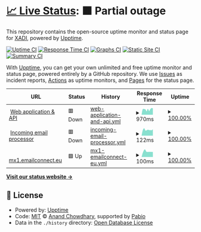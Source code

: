 # [📈 Live Status](https://status.emailconnect.eu): <!--live status--> **🟧 Partial outage**

This repository contains the open-source uptime monitor and status page for [XADI](https://xadi.nl), powered by [Upptime](https://github.com/upptime/upptime).

[![Uptime CI](https://github.com/xadi-hq/emailconnect-status/workflows/Uptime%20CI/badge.svg)](https://github.com/xadi-hq/emailconnect-status/actions?query=workflow%3A%22Uptime+CI%22)
[![Response Time CI](https://github.com/xadi-hq/emailconnect-status/workflows/Response%20Time%20CI/badge.svg)](https://github.com/xadi-hq/emailconnect-status/actions?query=workflow%3A%22Response+Time+CI%22)
[![Graphs CI](https://github.com/xadi-hq/emailconnect-status/workflows/Graphs%20CI/badge.svg)](https://github.com/xadi-hq/emailconnect-status/actions?query=workflow%3A%22Graphs+CI%22)
[![Static Site CI](https://github.com/xadi-hq/emailconnect-status/workflows/Static%20Site%20CI/badge.svg)](https://github.com/xadi-hq/emailconnect-status/actions?query=workflow%3A%22Static+Site+CI%22)
[![Summary CI](https://github.com/xadi-hq/emailconnect-status/workflows/Summary%20CI/badge.svg)](https://github.com/xadi-hq/emailconnect-status/actions?query=workflow%3A%22Summary+CI%22)

With [Upptime](https://upptime.js.org), you can get your own unlimited and free uptime monitor and status page, powered entirely by a GitHub repository. We use [Issues](https://github.com/xadi-hq/emailconnect-status/issues) as incident reports, [Actions](https://github.com/xadi-hq/emailconnect-status/actions) as uptime monitors, and [Pages](https://status.emailconnect.eu) for the status page.

<!--start: status pages-->
<!-- This summary is generated by Upptime (https://github.com/upptime/upptime) -->
<!-- Do not edit this manually, your changes will be overwritten -->
<!-- prettier-ignore -->
| URL | Status | History | Response Time | Uptime |
| --- | ------ | ------- | ------------- | ------ |
| <img alt="" src="https://icons.duckduckgo.com/ip3/app.emailconnect.eu.ico" height="13"> [Web application & API](https://app.emailconnect.eu/health) | 🟥 Down | [web-application-and-api.yml](https://github.com/xadi-hq/emailconnect-status/commits/HEAD/history/web-application-and-api.yml) | <details><summary><img alt="Response time graph" src="./graphs/web-application-and-api/response-time-week.png" height="20"> 970ms</summary><br><a href="https://status.emailconnect.eu/history/web-application-and-api"><img alt="Response time 909" src="https://img.shields.io/endpoint?url=https%3A%2F%2Fraw.githubusercontent.com%2Fxadi-hq%2Femailconnect-status%2FHEAD%2Fapi%2Fweb-application-and-api%2Fresponse-time.json"></a><br><a href="https://status.emailconnect.eu/history/web-application-and-api"><img alt="24-hour response time 996" src="https://img.shields.io/endpoint?url=https%3A%2F%2Fraw.githubusercontent.com%2Fxadi-hq%2Femailconnect-status%2FHEAD%2Fapi%2Fweb-application-and-api%2Fresponse-time-day.json"></a><br><a href="https://status.emailconnect.eu/history/web-application-and-api"><img alt="7-day response time 970" src="https://img.shields.io/endpoint?url=https%3A%2F%2Fraw.githubusercontent.com%2Fxadi-hq%2Femailconnect-status%2FHEAD%2Fapi%2Fweb-application-and-api%2Fresponse-time-week.json"></a><br><a href="https://status.emailconnect.eu/history/web-application-and-api"><img alt="30-day response time 1047" src="https://img.shields.io/endpoint?url=https%3A%2F%2Fraw.githubusercontent.com%2Fxadi-hq%2Femailconnect-status%2FHEAD%2Fapi%2Fweb-application-and-api%2Fresponse-time-month.json"></a><br><a href="https://status.emailconnect.eu/history/web-application-and-api"><img alt="1-year response time 909" src="https://img.shields.io/endpoint?url=https%3A%2F%2Fraw.githubusercontent.com%2Fxadi-hq%2Femailconnect-status%2FHEAD%2Fapi%2Fweb-application-and-api%2Fresponse-time-year.json"></a></details> | <details><summary><a href="https://status.emailconnect.eu/history/web-application-and-api">100.00%</a></summary><a href="https://status.emailconnect.eu/history/web-application-and-api"><img alt="All-time uptime 99.22%" src="https://img.shields.io/endpoint?url=https%3A%2F%2Fraw.githubusercontent.com%2Fxadi-hq%2Femailconnect-status%2FHEAD%2Fapi%2Fweb-application-and-api%2Fuptime.json"></a><br><a href="https://status.emailconnect.eu/history/web-application-and-api"><img alt="24-hour uptime 99.99%" src="https://img.shields.io/endpoint?url=https%3A%2F%2Fraw.githubusercontent.com%2Fxadi-hq%2Femailconnect-status%2FHEAD%2Fapi%2Fweb-application-and-api%2Fuptime-day.json"></a><br><a href="https://status.emailconnect.eu/history/web-application-and-api"><img alt="7-day uptime 100.00%" src="https://img.shields.io/endpoint?url=https%3A%2F%2Fraw.githubusercontent.com%2Fxadi-hq%2Femailconnect-status%2FHEAD%2Fapi%2Fweb-application-and-api%2Fuptime-week.json"></a><br><a href="https://status.emailconnect.eu/history/web-application-and-api"><img alt="30-day uptime 99.09%" src="https://img.shields.io/endpoint?url=https%3A%2F%2Fraw.githubusercontent.com%2Fxadi-hq%2Femailconnect-status%2FHEAD%2Fapi%2Fweb-application-and-api%2Fuptime-month.json"></a><br><a href="https://status.emailconnect.eu/history/web-application-and-api"><img alt="1-year uptime 99.22%" src="https://img.shields.io/endpoint?url=https%3A%2F%2Fraw.githubusercontent.com%2Fxadi-hq%2Femailconnect-status%2FHEAD%2Fapi%2Fweb-application-and-api%2Fuptime-year.json"></a></details>
| <img alt="" src="https://icons.duckduckgo.com/ip3/app.emailconnect.eu.ico" height="13"> [Incoming email processor](https://app.emailconnect.eu/health/mail) | 🟥 Down | [incoming-email-processor.yml](https://github.com/xadi-hq/emailconnect-status/commits/HEAD/history/incoming-email-processor.yml) | <details><summary><img alt="Response time graph" src="./graphs/incoming-email-processor/response-time-week.png" height="20"> 122ms</summary><br><a href="https://status.emailconnect.eu/history/incoming-email-processor"><img alt="Response time 402" src="https://img.shields.io/endpoint?url=https%3A%2F%2Fraw.githubusercontent.com%2Fxadi-hq%2Femailconnect-status%2FHEAD%2Fapi%2Fincoming-email-processor%2Fresponse-time.json"></a><br><a href="https://status.emailconnect.eu/history/incoming-email-processor"><img alt="24-hour response time 124" src="https://img.shields.io/endpoint?url=https%3A%2F%2Fraw.githubusercontent.com%2Fxadi-hq%2Femailconnect-status%2FHEAD%2Fapi%2Fincoming-email-processor%2Fresponse-time-day.json"></a><br><a href="https://status.emailconnect.eu/history/incoming-email-processor"><img alt="7-day response time 122" src="https://img.shields.io/endpoint?url=https%3A%2F%2Fraw.githubusercontent.com%2Fxadi-hq%2Femailconnect-status%2FHEAD%2Fapi%2Fincoming-email-processor%2Fresponse-time-week.json"></a><br><a href="https://status.emailconnect.eu/history/incoming-email-processor"><img alt="30-day response time 131" src="https://img.shields.io/endpoint?url=https%3A%2F%2Fraw.githubusercontent.com%2Fxadi-hq%2Femailconnect-status%2FHEAD%2Fapi%2Fincoming-email-processor%2Fresponse-time-month.json"></a><br><a href="https://status.emailconnect.eu/history/incoming-email-processor"><img alt="1-year response time 402" src="https://img.shields.io/endpoint?url=https%3A%2F%2Fraw.githubusercontent.com%2Fxadi-hq%2Femailconnect-status%2FHEAD%2Fapi%2Fincoming-email-processor%2Fresponse-time-year.json"></a></details> | <details><summary><a href="https://status.emailconnect.eu/history/incoming-email-processor">100.00%</a></summary><a href="https://status.emailconnect.eu/history/incoming-email-processor"><img alt="All-time uptime 99.02%" src="https://img.shields.io/endpoint?url=https%3A%2F%2Fraw.githubusercontent.com%2Fxadi-hq%2Femailconnect-status%2FHEAD%2Fapi%2Fincoming-email-processor%2Fuptime.json"></a><br><a href="https://status.emailconnect.eu/history/incoming-email-processor"><img alt="24-hour uptime 99.99%" src="https://img.shields.io/endpoint?url=https%3A%2F%2Fraw.githubusercontent.com%2Fxadi-hq%2Femailconnect-status%2FHEAD%2Fapi%2Fincoming-email-processor%2Fuptime-day.json"></a><br><a href="https://status.emailconnect.eu/history/incoming-email-processor"><img alt="7-day uptime 100.00%" src="https://img.shields.io/endpoint?url=https%3A%2F%2Fraw.githubusercontent.com%2Fxadi-hq%2Femailconnect-status%2FHEAD%2Fapi%2Fincoming-email-processor%2Fuptime-week.json"></a><br><a href="https://status.emailconnect.eu/history/incoming-email-processor"><img alt="30-day uptime 99.09%" src="https://img.shields.io/endpoint?url=https%3A%2F%2Fraw.githubusercontent.com%2Fxadi-hq%2Femailconnect-status%2FHEAD%2Fapi%2Fincoming-email-processor%2Fuptime-month.json"></a><br><a href="https://status.emailconnect.eu/history/incoming-email-processor"><img alt="1-year uptime 99.02%" src="https://img.shields.io/endpoint?url=https%3A%2F%2Fraw.githubusercontent.com%2Fxadi-hq%2Femailconnect-status%2FHEAD%2Fapi%2Fincoming-email-processor%2Fuptime-year.json"></a></details>
| <img alt="" src="https://icons.duckduckgo.com/ip3/null.ico" height="13"> [mx1.emailconnect.eu](mx1.emailconnect.eu) | 🟩 Up | [mx1-emailconnect-eu.yml](https://github.com/xadi-hq/emailconnect-status/commits/HEAD/history/mx1-emailconnect-eu.yml) | <details><summary><img alt="Response time graph" src="./graphs/mx1-emailconnect-eu/response-time-week.png" height="20"> 100ms</summary><br><a href="https://status.emailconnect.eu/history/mx1-emailconnect-eu"><img alt="Response time 121" src="https://img.shields.io/endpoint?url=https%3A%2F%2Fraw.githubusercontent.com%2Fxadi-hq%2Femailconnect-status%2FHEAD%2Fapi%2Fmx1-emailconnect-eu%2Fresponse-time.json"></a><br><a href="https://status.emailconnect.eu/history/mx1-emailconnect-eu"><img alt="24-hour response time 92" src="https://img.shields.io/endpoint?url=https%3A%2F%2Fraw.githubusercontent.com%2Fxadi-hq%2Femailconnect-status%2FHEAD%2Fapi%2Fmx1-emailconnect-eu%2Fresponse-time-day.json"></a><br><a href="https://status.emailconnect.eu/history/mx1-emailconnect-eu"><img alt="7-day response time 100" src="https://img.shields.io/endpoint?url=https%3A%2F%2Fraw.githubusercontent.com%2Fxadi-hq%2Femailconnect-status%2FHEAD%2Fapi%2Fmx1-emailconnect-eu%2Fresponse-time-week.json"></a><br><a href="https://status.emailconnect.eu/history/mx1-emailconnect-eu"><img alt="30-day response time 119" src="https://img.shields.io/endpoint?url=https%3A%2F%2Fraw.githubusercontent.com%2Fxadi-hq%2Femailconnect-status%2FHEAD%2Fapi%2Fmx1-emailconnect-eu%2Fresponse-time-month.json"></a><br><a href="https://status.emailconnect.eu/history/mx1-emailconnect-eu"><img alt="1-year response time 121" src="https://img.shields.io/endpoint?url=https%3A%2F%2Fraw.githubusercontent.com%2Fxadi-hq%2Femailconnect-status%2FHEAD%2Fapi%2Fmx1-emailconnect-eu%2Fresponse-time-year.json"></a></details> | <details><summary><a href="https://status.emailconnect.eu/history/mx1-emailconnect-eu">100.00%</a></summary><a href="https://status.emailconnect.eu/history/mx1-emailconnect-eu"><img alt="All-time uptime 99.97%" src="https://img.shields.io/endpoint?url=https%3A%2F%2Fraw.githubusercontent.com%2Fxadi-hq%2Femailconnect-status%2FHEAD%2Fapi%2Fmx1-emailconnect-eu%2Fuptime.json"></a><br><a href="https://status.emailconnect.eu/history/mx1-emailconnect-eu"><img alt="24-hour uptime 100.00%" src="https://img.shields.io/endpoint?url=https%3A%2F%2Fraw.githubusercontent.com%2Fxadi-hq%2Femailconnect-status%2FHEAD%2Fapi%2Fmx1-emailconnect-eu%2Fuptime-day.json"></a><br><a href="https://status.emailconnect.eu/history/mx1-emailconnect-eu"><img alt="7-day uptime 100.00%" src="https://img.shields.io/endpoint?url=https%3A%2F%2Fraw.githubusercontent.com%2Fxadi-hq%2Femailconnect-status%2FHEAD%2Fapi%2Fmx1-emailconnect-eu%2Fuptime-week.json"></a><br><a href="https://status.emailconnect.eu/history/mx1-emailconnect-eu"><img alt="30-day uptime 100.00%" src="https://img.shields.io/endpoint?url=https%3A%2F%2Fraw.githubusercontent.com%2Fxadi-hq%2Femailconnect-status%2FHEAD%2Fapi%2Fmx1-emailconnect-eu%2Fuptime-month.json"></a><br><a href="https://status.emailconnect.eu/history/mx1-emailconnect-eu"><img alt="1-year uptime 99.97%" src="https://img.shields.io/endpoint?url=https%3A%2F%2Fraw.githubusercontent.com%2Fxadi-hq%2Femailconnect-status%2FHEAD%2Fapi%2Fmx1-emailconnect-eu%2Fuptime-year.json"></a></details>

<!--end: status pages-->

[**Visit our status website →**](https://status.emailconnect.eu)

## 📄 License

- Powered by: [Upptime](https://github.com/upptime/upptime)
- Code: [MIT](./LICENSE) © [Anand Chowdhary](https://anandchowdhary.com), supported by [Pabio](https://pabio.com)
- Data in the `./history` directory: [Open Database License](https://opendatacommons.org/licenses/odbl/1-0/)
